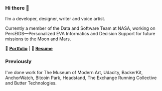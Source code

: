 ### Hi there 👋

I’m a developer, designer, writer and voice artist.

Currently a member of the Data and Software Team at NASA, working on PersEIDS—Personalized EVA Informatics and Decision Support for future missions to the Moon and Mars.

🔭 **[Portfolio](https://hannahmanfredi.github.io/HannahManfredi/)** | 🚀 **[Resume](https://hannahmanfredi.github.io/HannahManfredi/resume.html)**

### Previously

I've done work for The Museum of Modern Art, Udacity, BackerKit, AnchorWatch, Bitcoin Park, Headstand, The Exchange Running Collective and Butter Technologies.